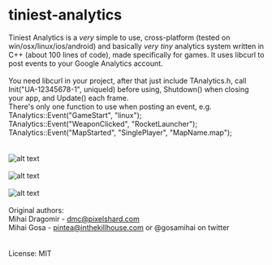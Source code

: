 # tiniest-analytics
Tiniest Analytics is a *very* simple to use, cross-platform (tested on win/osx/linux/ios/android) and basically *very tiny* analytics system written in C++ (about 100 lines of code), made specifically for games. It uses libcurl to post events to your Google Analytics account.
<br />
<br />
You need libcurl in your project, after that just include TAnalytics.h, call Init("UA-12345678-1", uniqueId) before using, Shutdown() when closing your app, and Update() each frame.
<br />
There's only one function to use when posting an event, e.g.<br />
TAnalytics::Event("GameStart", "linux");<br />
TAnalytics::Event("WeaponClicked", "RocketLauncher");<br />
TAnalytics::Event("MapStarted", "SinglePlayer", "MapName.map");<br />
<br />
<br />
![alt text](https://user-images.githubusercontent.com/292486/33986723-206b0bc8-e0c7-11e7-9ac9-8f4f841385ed.jpg)
<br />
<br />
![alt text](https://user-images.githubusercontent.com/292486/33986724-20895b32-e0c7-11e7-8114-b203803867e4.jpg)
<br />
<br />
![alt text](https://user-images.githubusercontent.com/292486/33986722-204d395e-e0c7-11e7-8d1d-4f73cfcb577a.jpg)
<br />
<br />
Original authors:<br />
Mihai Dragomir - dmc@pixelshard.com<br />
Mihai Gosa - pintea@inthekillhouse.com or @gosamihai on twitter<br />
<br />
<br />
License: MIT
